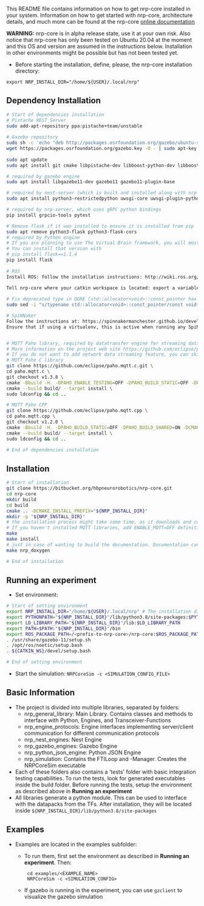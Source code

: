 This README file contains information on how to get nrp-core installed in your system. Information on how to get started with nrp-core, architecture details, and much more can be found at the nrp-core [online documentation](hbpneurorobotics.bitbucket.io)

**WARNING:** nrp-core is in alpha release state, use it at your own risk. Also notice that nrp-core has only been tested on Ubuntu 20.04 at the moment and this OS and version are assumed in the instructions below. Installation in other environments might be possible but has not been tested yet.

 * Before starting the installation, define, please, the nrp-core installation directory:
 
 ```
export NRP_INSTALL_DIR="/home/${USER}/.local/nrp"
 ```

## Dependency Installation

```bash
# Start of dependencies installation
# Pistache REST Server
sudo add-apt-repository ppa:pistache+team/unstable
    
# Gazebo repository
sudo sh -c 'echo "deb http://packages.osrfoundation.org/gazebo/ubuntu-stable `lsb_release -cs` main" > /etc/apt/sources.list.d/gazebo-stable.list'
wget https://packages.osrfoundation.org/gazebo.key -O - | sudo apt-key add -
    
sudo apt update
sudo apt install git cmake libpistache-dev libboost-python-dev libboost-filesystem-dev libboost-numpy-dev libcurl4-openssl-dev nlohmann-json3-dev libzip-dev cython3 python3-numpy libgrpc++-dev protobuf-compiler-grpc libprotobuf-dev doxygen libgsl-dev libopencv-dev python3-opencv python3-pil python3-pip libgmock-dev

# required by gazebo engine
sudo apt install libgazebo11-dev gazebo11 gazebo11-plugin-base

# required by nest-server (which is built and installed along with nrp-core)
sudo apt install python3-restrictedpython uwsgi-core uwsgi-plugin-python3 

# required by nrp-server, which uses gRPC python bindings
pip install grpcio-tools pytest

# Remove flask if it was installed to ensure it is installed from pip
sudo apt remove python3-flask python3-flask-cors
# required by Python engine
# If you are planning to use The Virtual Brain framework, you will most likely have to use flask version 1.1.4.
# You can install that version with 
# pip install flask==1.1.4
pip install flask
   
# ROS
Install ROS: follow the installation instructions: http://wiki.ros.org/noetic/Installation/Ubuntu. To enable ros support in nrp on `ros-noetic-ros-base` is required.

Tell nrp-core where your catkin workspace is located: export a variable CATKIN_WS pointing to an existing catkin workspace root folder. If the variable does not exist, a new catkin workspace will be created at `${HOME}/catkin_ws`.
    
# Fix deprecated type in OGRE (std::allocator<void>::const_pointer has been deprecated with glibc-10). Until the upstream libs are updated, use this workaround. It changes nothing, the types are the same
sudo sed -i "s/typename std::allocator<void>::const_pointer/const void*/g" /usr/include/OGRE/OgreMemorySTLAllocator.h

# SpiNNaker
Follow the instructions at: https://spinnakermanchester.github.io/development/gitinstall.html.
Ensure that if using a virtualenv, this is active when running any SpiNNaker scripts.


# MQTT Paho library, required by datatransfer engine for streaming data over network
# More information on the project web site https://github.com/eclipse/paho.mqtt.cpp
# If you do not want to add network data streaming feature, you can skip this step.
# MQTT Paho C library
git clone https://github.com/eclipse/paho.mqtt.c.git \
cd paho.mqtt.c \
git checkout v1.3.8 \
cmake -Bbuild -H. -DPAHO_ENABLE_TESTING=OFF -DPAHO_BUILD_STATIC=OFF -DPAHO_BUILD_SHARED=ON -DPAHO_WITH_SSL=ON -DPAHO_HIGH_PERFORMANCE=ON -DCMAKE_INSTALL_PREFIX="${NRP_INSTALL_DIR}"\
cmake --build build/ --target install \
sudo ldconfig && cd ..

# MQTT Paho CPP
git clone https://github.com/eclipse/paho.mqtt.cpp \
cd paho.mqtt.cpp \
git checkout v1.2.0 \
cmake -Bbuild -H. -DPAHO_BUILD_STATIC=OFF -DPAHO_BUILD_SHARED=ON -DCMAKE_INSTALL_PREFIX="${NRP_INSTALL_DIR}" -DCMAKE_PREFIX_PATH="${NRP_INSTALL_DIR}"\
cmake --build build/ --target install \
sudo ldconfig && cd ..

# End of dependencies installation
```

## Installation

```bash
# Start of installation
git clone https://bitbucket.org/hbpneurorobotics/nrp-core.git
cd nrp-core
mkdir build
cd build
cmake .. -DCMAKE_INSTALL_PREFIX="${NRP_INSTALL_DIR}"
mkdir -p "${NRP_INSTALL_DIR}"
# the installation process might take some time, as it downloads and compiles Nest as well. Also, Ubuntu has an outdated version of nlohman_json. CMake will download a newer version, which takes time as well
# If you haven't installed MQTT libraries, add ENABLE_MQTT=OFF definition to cmake (-DENABLE_MQTT=OFF).
make
make install
# just in case of wanting to build the documentation. Documentation can then be found in a new doxygen folder
make nrp_doxygen

# End of installation
```

## Running an experiment

 * Set environment:
 
 ```bash
 # Start of setting environment
 export NRP_INSTALL_DIR="/home/${USER}/.local/nrp" # The installation directory, which was given before
 export PYTHONPATH="${NRP_INSTALL_DIR}"/lib/python3.8/site-packages:$PYTHONPATH
 export LD_LIBRARY_PATH="${NRP_INSTALL_DIR}"/lib:$LD_LIBRARY_PATH
 export PATH=$PATH:"${NRP_INSTALL_DIR}"/bin
 export ROS_PACKAGE_PATH=/<prefix-to-nrp-core>/nrp-core:$ROS_PACKAGE_PATH
 . /usr/share/gazebo-11/setup.sh
 . /opt/ros/noetic/setup.bash
 . ${CATKIN_WS}/devel/setup.bash

 # End of setting environment
 ```


 * Start the simulation:
	`NRPCoreSim -c <SIMULATION_CONFIG_FILE>`

## Basic Information

 - The project is divided into multiple libraries, separated by folders:
	 - nrp_general_library: Main Library. Contains classes and methods to interface with Python, Engines, and Transceiver-Functions
	 - nrp_engine_protocols: Engine interfaces implementing server/client communication for different communication protocols
	 - nrp_nest_engines: Nest Engine
	 - nrp_gazebo_engines: Gazebo Engine
	 - nrp_python_json_engine: Python JSON Engine
	 - nrp_simulation: Contains the FTILoop and -Manager. Creates the NRPCoreSim executable
 - Each of these folders also contains a 'tests' folder with basic integration testing capabilities. To run the tests, look for generated executables inside the build folder. Before running the tests, setup the environment as described above in **Running an experiment**
 - All libraries generate a python module. This can be used to interface with the datapacks from the TFs. After installation, they will be located inside `${NRP_INSTALL_DIR}/lib/python3.8/site-packages`

## Examples

 - Examples are located in the examples subfolder:
	 - To run them, first set the environment as described in **Running an experiment**. Then:

			cd examples/<EXAMPLE_NAME>
			NRPCoreSim -c <SIMULATION_CONFIG>
			
	 - If gazebo is running in the experiment, you can use `gzclient` to visualize the gazebo simulation



